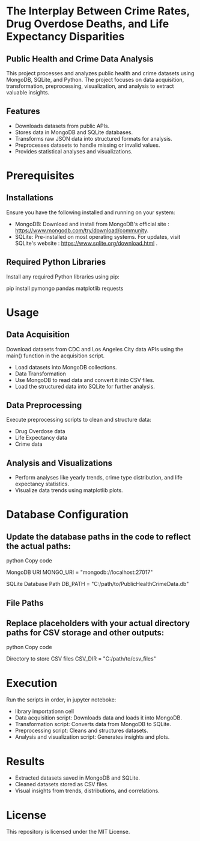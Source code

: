 # The Interplay Between Crime Rates, Drug Overdose Deaths, and Life Expectancy Disparities

## Public Health and Crime Data Analysis

This project processes and analyzes public health and crime datasets using MongoDB, SQLite, and Python. The project focuses on data acquisition, transformation, preprocessing, visualization, and analysis to extract valuable insights.

## Features
- Downloads datasets from public APIs.
- Stores data in MongoDB and SQLite databases.
- Transforms raw JSON data into structured formats for analysis.
- Preprocesses datasets to handle missing or invalid values.
- Provides statistical analyses and visualizations.

# Prerequisites

## Installations
Ensure you have the following installed and running on your system:

- MongoDB: Download and install from MongoDB's official site : https://www.mongodb.com/try/download/community.
- SQLite: Pre-installed on most operating systems. For updates, visit SQLite's website : https://www.sqlite.org/download.html .

## Required Python Libraries
Install any required Python libraries using pip:

pip install pymongo pandas matplotlib requests


# Usage
## Data Acquisition

Download datasets from CDC and Los Angeles City data APIs using the main() function in the acquisition script.
- Load datasets into MongoDB collections.
- Data Transformation
- Use MongoDB to read data and convert it into CSV files.
- Load the structured data into SQLite for further analysis.

## Data Preprocessing
Execute preprocessing scripts to clean and structure data:

- Drug Overdose data
- Life Expectancy data
- Crime data

## Analysis and Visualizations

- Perform analyses like yearly trends, crime type distribution, and life expectancy statistics.
- Visualize data trends using matplotlib plots.

# Database Configuration
## Update the database paths in the code to reflect the actual paths:

python Copy code

MongoDB URI
MONGO_URI = "mongodb://localhost:27017"

SQLite Database Path
DB_PATH = "C:/path/to/PublicHealthCrimeData.db"

## File Paths
## Replace placeholders with your actual directory paths for CSV storage and other outputs:

python Copy code

Directory to store CSV files
CSV_DIR = "C:/path/to/csv_files"

# Execution
Run the scripts in order, in jupyter noteboke:

- library importationn cell
- Data acquisition script: Downloads data and loads it into MongoDB.
- Transformation script: Converts data from MongoDB to SQLite.
- Preprocessing script: Cleans and structures datasets.
- Analysis and visualization script: Generates insights and plots.



# Results
- Extracted datasets saved in MongoDB and SQLite.
- Cleaned datasets stored as CSV files.
- Visual insights from trends, distributions, and correlations.

# License
This repository is licensed under the MIT License.
